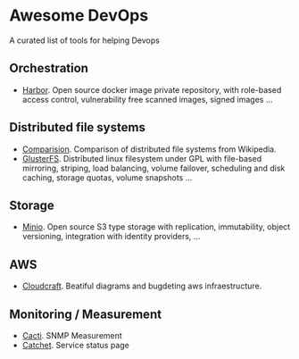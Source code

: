 # Awesome DevOps

A curated list of tools for helping Devops

## Orchestration
* [Harbor](https://goharbor.io/). Open source docker image private repository, with role-based access control, vulnerability free scanned images, signed images ...

## Distributed file systems
* [Comparision](https://en.wikipedia.org/wiki/Comparison_of_distributed_file_systems). Comparison of distributed file systems from Wikipedia.
* [GlusterFS](https://en.wikipedia.org/wiki/GlusterFS). Distributed linux filesystem under GPL with file-based mirroring, striping, load balancing, volume failover, scheduling and disk caching, storage quotas, volume snapshots ... 

## Storage
* [Minio](https://min.io/). Open source S3 type storage with replication, immutability, object versioning, integration with identity providers, ...

## AWS
* [Cloudcraft](https://cloudcraft.co/). Beatiful diagrams and bugdeting aws infraestructure.

## Monitoring / Measurement
* [Cacti](https://www.cacti.net/what_is_cacti.php). SNMP Measurement
* [Catchet](https://cachethq.io/). Service status page
